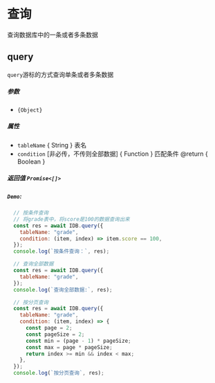 # 查询
查询数据库中的一条或者多条数据

## query
`query`游标的方式查询单条或者多条数据
##### 参数
  - `{Object}`
  
##### 属性
  - `tableName` { String } 表名
  - `condition` [非必传，不传则全部数据] { Function } 匹配条件 @return { Boolean }

##### 返回值 `Promise<[]>`
 

##### `Demo`:
```js
  // 按条件查询
  // 将grade表中，将score是100的数据查询出来
  const res = await IDB.query({
    tableName: "grade",
    condition: (item, index) => item.score == 100,
  });
  console.log(`按条件查询：`, res);
```

```js
  // 查询全部数据
  const res = await IDB.query({
    tableName: "grade",
  });
  console.log(`查询全部数据:`, res);
```

```js
  // 按分页查询
  const res = await IDB.query({
    tableName: "grade",
    condition: (item, index) => {
      const page = 2;
      const pageSize = 2;
      const min = (page - 1) * pageSize;
      const max = page * pageSize;
      return index >= min && index < max;
    },
  });
  console.log(`按分页查询`, res);
```